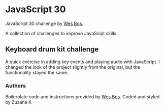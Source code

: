 # JavaScript 30
JavaScript 30 challenge by [Wes Bos](https://JavaScript30.com).

A collection of challenges to improve JavaScipt skills.

## Keyboard drum kit challenge

A quick exercise in adding key events and playing audio with JavaScript.
I changed the look of the project slightly from the original, but the functionality stayed the same.

### Authors
Boilerplate code and instructions provided by [Wes Bos](https://JavaScript30.com).
Coded and styled by Zuzana K
